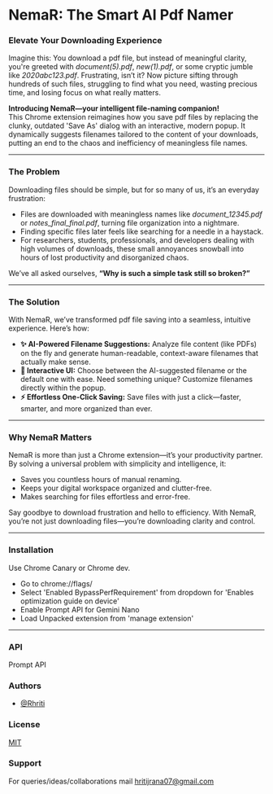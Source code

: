 
# **NemaR: The Smart AI Pdf Namer**

### **Elevate Your Downloading Experience**  
Imagine this: You download a pdf file, but instead of meaningful clarity, you're greeted with *document(5).pdf*, *new(1).pdf*, or some cryptic jumble like *2020abc123.pdf*. Frustrating, isn’t it? Now picture sifting through hundreds of such files, struggling to find what you need, wasting precious time, and losing focus on what really matters.  

**Introducing NemaR—your intelligent file-naming companion!**  
This Chrome extension reimagines how you save pdf files by replacing the clunky, outdated 'Save As' dialog with an interactive, modern popup. It dynamically suggests filenames tailored to the content of your downloads, putting an end to the chaos and inefficiency of meaningless file names.  

---

### **The Problem**  
Downloading files should be simple, but for so many of us, it’s an everyday frustration:  

- Files are downloaded with meaningless names like *document_12345.pdf* or *notes_final_final.pdf*, turning file organization into a nightmare.  
- Finding specific files later feels like searching for a needle in a haystack.  
- For researchers, students, professionals, and developers dealing with high volumes of downloads, these small annoyances snowball into hours of lost productivity and disorganized chaos.  

We’ve all asked ourselves, **“Why is such a simple task still so broken?”**

---

### **The Solution**  

With NemaR, we’ve transformed pdf file saving into a seamless, intuitive experience. Here’s how:  

- **✨ AI-Powered Filename Suggestions:** Analyze file content (like PDFs) on the fly and generate human-readable, context-aware filenames that actually make sense.  
- **🎨 Interactive UI:** Choose between the AI-suggested filename or the default one with ease. Need something unique? Customize filenames directly within the popup.  
- **⚡ Effortless One-Click Saving:** Save files with just a click—faster, smarter, and more organized than ever.  

---

### **Why NemaR Matters**  

NemaR is more than just a Chrome extension—it’s your productivity partner. By solving a universal problem with simplicity and intelligence, it:  

- Saves you countless hours of manual renaming.  
- Keeps your digital workspace organized and clutter-free.  
- Makes searching for files effortless and error-free.

Say goodbye to download frustration and hello to efficiency. With NemaR, you’re not just downloading files—you’re downloading clarity and control.

----

### Installation
Use Chrome Canary or Chrome dev.

- Go to chrome://flags/
- Select 'Enabled BypassPerfRequirement' from dropdown for 'Enables optimization guide on device'
- Enable Prompt API for Gemini Nano
- Load Unpacked extension from 'manage extension'
---
### API
Prompt API

### Authors
- [@Rhriti](https://github.com/Rhriti)
### License

[MIT](https://choosealicense.com/licenses/mit/)

### Support

For queries/ideas/collaborations mail hritijrana07@gmail.com